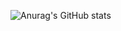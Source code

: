 ![Anurag's GitHub stats](https://github-readme-stats.vercel.app/api?username=thomaspalma1&show_icons=true&theme=merko&hide=issues,stars)
